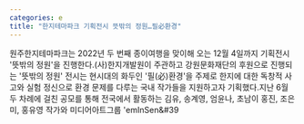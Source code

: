 ```yaml
---
categories: e
title: "한지테마파크 기획전시 뜻밖의 정원…필必환경"
---
```

원주한지테마파크는 2022년 두 번째 종이여행을 맞이해 오는 12월 4일까지 기획전시 &#39;뜻밖의 정원&#39;을 진행한다.(사)한지개발원이 주관하고 강원문화재단의 후원으로 진행되는 &#39;뜻밖의 정원&#39; 전시는 현시대의 화두인 &#39;필(必)환경&#39;을 주제로 한지에 대한 독창적 사고와 실험 정신으로 환경 문제를 다루는 국내 작가들을 지원하고자 기획했다.지난 6월 두 차례에 걸친 공모를 통해 전국에서 활동하는 김유, 송계영, 엄윤나, 초남이 홍진, 조은미, 홍유영 작가와 미디어아트그룹 &#39;emInSen&#39